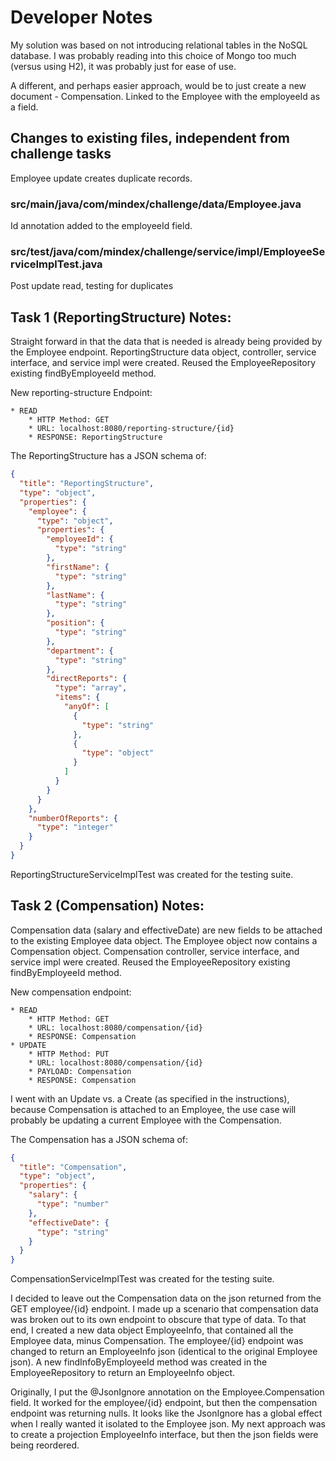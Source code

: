 # Developer Notes
My solution was based on not introducing relational tables in the NoSQL database.  I was probably reading into this choice of Mongo too much (versus using H2), it was probably just for ease of use.

A different, and perhaps easier approach, would be to just create a new document - Compensation.  Linked to the Employee with the employeeId as a field.
## Changes to existing files, independent from challenge tasks
Employee update creates duplicate records.
### src/main/java/com/mindex/challenge/data/Employee.java
Id annotation added to the employeeId field.
### src/test/java/com/mindex/challenge/service/impl/EmployeeServiceImplTest.java
Post update read, testing for duplicates

## Task 1 (ReportingStructure) Notes:
Straight forward in that the data that is needed is already being provided by the Employee endpoint. 
ReportingStructure data object, controller, service interface, and service impl were created.  Reused the EmployeeRepository existing findByEmployeeId method.

New reporting-structure Endpoint:
```
* READ
    * HTTP Method: GET 
    * URL: localhost:8080/reporting-structure/{id}
    * RESPONSE: ReportingStructure
```

The ReportingStructure has a JSON schema of:
```json
{
  "title": "ReportingStructure",
  "type": "object",
  "properties": {
    "employee": {
      "type": "object",
      "properties": {
        "employeeId": {
          "type": "string"
        },
        "firstName": {
          "type": "string"
        },
        "lastName": {
          "type": "string"
        },
        "position": {
          "type": "string"
        },
        "department": {
          "type": "string"
        },
        "directReports": {
          "type": "array",
          "items": {
            "anyOf": [
              {
                "type": "string"
              },
              {
                "type": "object"
              }
            ]
          }
        }
      }
    },
    "numberOfReports": {
      "type": "integer"
    }
  }
}
```
ReportingStructureServiceImplTest was created for the testing suite.

## Task 2 (Compensation) Notes:
Compensation data (salary and effectiveDate) are new fields to be attached to the existing Employee data object.  The Employee object now contains a Compensation object.
Compensation controller, service interface, and service impl were created. Reused the EmployeeRepository existing findByEmployeeId method.

New compensation endpoint:
```
* READ
    * HTTP Method: GET 
    * URL: localhost:8080/compensation/{id}
    * RESPONSE: Compensation
* UPDATE
    * HTTP Method: PUT 
    * URL: localhost:8080/compensation/{id}
    * PAYLOAD: Compensation
    * RESPONSE: Compensation
```
I went with an Update vs. a Create (as specified in the instructions), because Compensation is attached to an Employee, the use case will probably be updating a current Employee with the Compensation. 

The Compensation has a JSON schema of:
```json
{
  "title": "Compensation",
  "type": "object",
  "properties": {
    "salary": {
      "type": "number"
    },
    "effectiveDate": {
      "type": "string"
    }
  }
} 
```
CompensationServiceImplTest was created for the testing suite.

I decided to leave out the Compensation data on the json returned from the GET employee/{id} endpoint.  I made up a scenario that compensation data was broken out to its own endpoint to obscure that type of data.
To that end, I created a new data object EmployeeInfo, that contained all the Employee data, minus Compensation.  The employee/{id} endpoint was changed to return an EmployeeInfo json (identical to the original Employee json).  A new findInfoByEmployeeId method was created in the EmployeeRepository to return an EmployeeInfo object.

Originally, I put the @JsonIgnore annotation on the Employee.Compensation field.  It worked for the employee/{id} endpoint, but then the compensation endpoint was returning nulls.  It looks like the JsonIgnore has a global effect when I really wanted it isolated to the Employee json.
My next approach was to create a projection EmployeeInfo interface, but then the json fields were being reordered.
